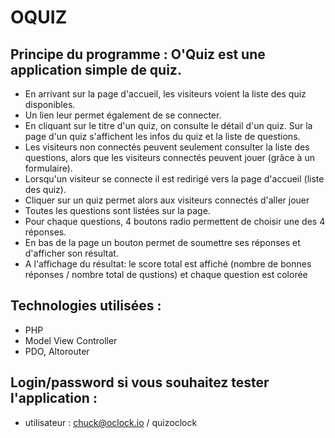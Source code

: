 
# OQUIZ

## Principe du programme : O'Quiz est une application simple de quiz.

* En arrivant sur la page d'accueil, les visiteurs voient la liste des quiz disponibles.
* Un lien leur permet également de se connecter.
* En cliquant sur le titre d'un quiz, on consulte le détail d'un quiz. Sur la page d'un quiz s'affichent les infos du quiz et la liste de questions.
* Les visiteurs non connectés peuvent seulement consulter la liste des questions, alors que les visiteurs connectés peuvent jouer (grâce à un formulaire).
* Lorsqu'un visiteur se connecte il est redirigé vers la page d'accueil (liste des quiz).
* Cliquer sur un quiz permet alors aux visiteurs connectés d'aller jouer
* Toutes les questions sont listées sur la page.
* Pour chaque questions, 4 boutons radio permettent de choisir une des 4 réponses.
* En bas de la page un bouton permet de soumettre ses réponses et d'afficher son résultat.
* A l'affichage du résultat: le score total est affiché (nombre de bonnes réponses / nombre total de qustions) et chaque question est colorée

## Technologies utilisées :

* PHP
* Model View Controller
* PDO, Altorouter

## Login/password si vous souhaitez tester l'application :

* utilisateur : chuck@oclock.io / quizoclock
